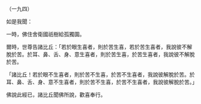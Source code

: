 （一九四）

如是我聞：

一時，佛住舍衛國祇樹給孤獨園。

爾時，世尊告諸比丘：「若於眼生喜者，則於苦生喜，若於苦生喜者，我說彼不解脫於苦。於耳、鼻、舌、身、意生喜者，則於苦生喜，於苦生喜者，我說彼不解脫於苦。

「諸比丘！若於眼不生喜者，則於苦不生喜，於苦不生喜者，我說彼解脫於苦。於耳、鼻、舌、身、意不生喜者，則於苦不生喜，於苦不生喜者，我說彼解脫於苦。」

佛說此經已，諸比丘聞佛所說，歡喜奉行。



